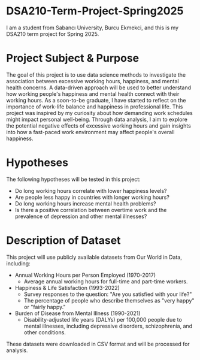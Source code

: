 # DSA210-Term-Project-Spring2025
I am a student from Sabancı University, Burcu Ekmekci, and this is my DSA210 term project for Spring 2025. 

# Project Subject & Purpose
The goal of this project is to use data science methods to investigate the association between excessive working hours, happiness, and mental health concerns.  A data-driven approach will be used to better understand how working people's happiness and mental health connect with their working hours. As a soon-to-be graduate, I have started to reflect on the importance of work-life balance and happiness in professional life. This project was inspired by my curiosity about how demanding work schedules might impact personal well-being. Through data analysis, I aim to explore the potential negative effects of excessive working hours and gain insights into how a fast-paced work environment may affect people's overall happiness.

# Hypotheses
The following hypotheses will be tested in this project:
* Do long working hours correlate with lower happiness levels?
* Are people less happy in countries with longer working hours?
* Do long working hours increase mental health problems?
* Is there a positive correlation between overtime work and the prevalence of depression and other mental illnesses?

# Description of Dataset
This project will use publicly available datasets from Our World in Data, including:
* Annual Working Hours per Person Employed (1970-2017)
  * Average annual working hours for full-time and part-time workers.
* Happiness & Life Satisfaction (1993-2022)
  * Survey responses to the question: "Are you satisfied with your life?"
  * The percentage of people who describe themselves as "very happy" or "fairly happy."
* Burden of Disease from Mental Illness (1990-2021)
  * Disability-adjusted life years (DALYs) per 100,000 people due to mental illnesses, including depressive disorders, schizophrenia, and other conditions.

These datasets were downloaded in CSV format and will be processed for analysis.
